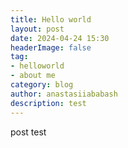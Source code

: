 ```yaml
---
title: Hello world
layout: post
date: 2024-04-24 15:30
headerImage: false
tag:
- helloworld
- about me
category: blog
author: anastasiiababash
description: test
---
```


post test
